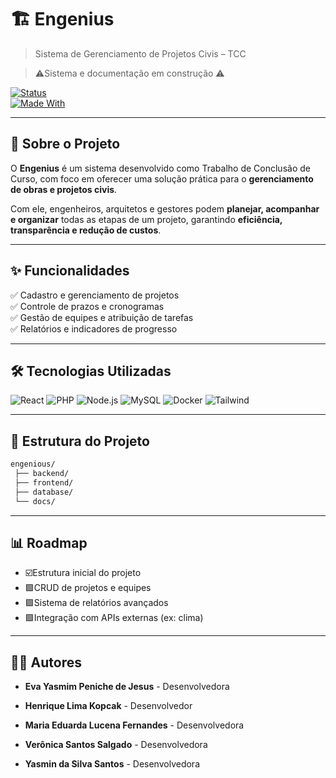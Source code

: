 # 🏗️ Engenius
> Sistema de Gerenciamento de Projetos Civis – TCC 

> ⚠️Sistema e documentação em construção ⚠️ 

[![Status](https://img.shields.io/badge/status-em%20desenvolvimento-yellow?style=for-the-badge)]()  
[![Made With](https://img.shields.io/badge/made%20with-❤-red?style=for-the-badge)]()  

---

## 📌 Sobre o Projeto
O **Engenius** é um sistema desenvolvido como Trabalho de Conclusão de Curso, com foco em oferecer uma solução prática para o **gerenciamento de obras e projetos civis**.  

Com ele, engenheiros, arquitetos e gestores podem **planejar, acompanhar e organizar** todas as etapas de um projeto, garantindo **eficiência, transparência e redução de custos**.  

---

## ✨ Funcionalidades
✅ Cadastro e gerenciamento de projetos  
✅ Controle de prazos e cronogramas  
✅ Gestão de equipes e atribuição de tarefas   
✅ Relatórios e indicadores de progresso  

---

## 🛠️ Tecnologias Utilizadas
![React](https://img.shields.io/badge/React-20232A?style=for-the-badge&logo=react&logoColor=61DAFB)
![PHP](https://img.shields.io/badge/PHP-777BB4?style=for-the-badge&logo=php&logoColor=white)
![Node.js](https://img.shields.io/badge/Node.js-43853D?style=for-the-badge&logo=node-dot-js&logoColor=white)
![MySQL](https://img.shields.io/badge/MySQL-005C84?style=for-the-badge&logo=mysql&logoColor=white)
![Docker](https://img.shields.io/badge/Docker-2496ED?style=for-the-badge&logo=docker&logoColor=white)
![Tailwind](https://img.shields.io/badge/TailwindCSS-38B2AC?style=for-the-badge&logo=tailwind-css&logoColor=white)

---

## 📂 Estrutura do Projeto
```bash
engenious/
 ├── backend/        
 ├── frontend/       
 ├── database/       
 └── docs/           
```

---

## 📊 Roadmap
- ☑️Estrutura inicial do projeto
- 🟪CRUD de projetos e equipes
- 🟪Sistema de relatórios avançados
- 🟪Integração com APIs externas (ex: clima)

--- 

## 👨‍💻 Autores
- **Eva Yasmim Peniche de Jesus** - Desenvolvedora

- **Henrique Lima Kopcak** - Desenvolvedor

- **Maria Eduarda Lucena Fernandes** - Desenvolvedora

- **Verônica Santos Salgado** - Desenvolvedora

- **Yasmin da Silva Santos** - Desenvolvedora